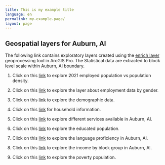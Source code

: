 ```yaml
---
title: This is my example title
language: en
permalink: my-example-page/
layout: page
---
```

## Geospatial layers for Auburn, Al 
The following link contains exploratory layers created using the [enrich layer](https://pro.arcgis.com/en/pro-app/latest/help/analysis/business-analyst/enrich-layer.htm) geoprocessing tool in ArcGIS Pro. The Statistical data are extracted to block level scale within Auburn, Al boundary.

1. Click on this [link]([https://urbanprismau.com/](https://auburnuniversity.maps.arcgis.com/apps/Compare/index.html?appid=797eeaafb5cf497696c8891b679ac37d)) to explore 2021 employed population vs population density.

2. Click on this [link](https://auburnuniversity.maps.arcgis.com/apps/webappviewer/index.html?id=d31cf2cfb1314370a46174649ea7a08c) to explore the layer about employment data by gender.

3. Click on this [link](https://auburnuniversity.maps.arcgis.com/apps/webappviewer/index.html?id=4348e69821354f37a44aaf29b909f202) to explore the demographic data.

4. Click on this [link](https://auburnuniversity.maps.arcgis.com/apps/webappviewer/index.html?id=f9b5e74d913c40e8b189b3d37616af3e) for household information.

5. Click on this [link](https://auburnuniversity.maps.arcgis.com/apps/webappviewer/index.html?id=50d405bd51874bd7960d3ba4f89540bc) to explore different services available in Auburn, Al.

6. Click on this [link](https://auburnuniversity.maps.arcgis.com/apps/webappviewer/index.html?id=c2effb66ba384310970d9e3ef2f31fb8) to explore the educated population.

7. Click on this [link](https://auburnuniversity.maps.arcgis.com/apps/webappviewer/index.html?id=3d995d028f8a4a3eb4f6d38c26140fc7) to explore the language proficiency in Auburn, Al.

8. Click on this [link](https://auburnuniversity.maps.arcgis.com/apps/webappviewer/index.html?id=8f736fed6a18472cb1efa6fe81b13738) to explore the income by block group in Auburn, Al.

9. Click on this [link](https://auburnuniversity.maps.arcgis.com/apps/webappviewer/index.html?id=d6f743c3cbd345db9e0d641630202861) to explore the poverty population.

